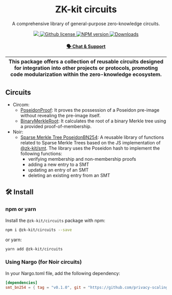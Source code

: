 <p align="center">
    <h1 align="center">
        ZK-kit circuits
    </h1>
    <p align="center">A comprehensive library of general-purpose zero-knowledge circuits.</p>
</p>

<p align="center">
    <a href="https://github.com/privacy-scaling-explorations/zk-kit">
        <img src="https://img.shields.io/badge/project-zk--kit-blue.svg?style=flat-square">
    </a>
    <a href="https://github.com/privacy-scaling-explorations/zk-kit/tree/main/packages/circuits.sol/LICENSE">
        <img alt="Github license" src="https://img.shields.io/github/license/privacy-scaling-explorations/zk-kit.svg?style=flat-square">
    </a>
    <a href="https://www.npmjs.com/package/@zk-kit/circuits">
        <img alt="NPM version" src="https://img.shields.io/npm/v/@zk-kit/circuits?style=flat-square" />
    </a>
    <a href="https://npmjs.org/package/@zk-kit/circuits">
        <img alt="Downloads" src="https://img.shields.io/npm/dm/@zk-kit/circuits.svg?style=flat-square" />
    </a>
</p>

<div align="center">
    <h4>
        <a href="https://appliedzkp.org/discord">
            🗣️ Chat &amp; Support
        </a>
    </h4>
</div>

| This package offers a collection of reusable circuits designed for integration into other projects or protocols, promoting code modularization within the zero-knowledge ecosystem. |
| ----------------------------------------------------------------------------------------------------------------------------------------------------------------------------------- |

## Circuits

-   Circom:
    -   [PoseidonProof](./circom/poseidon-proof.circom): It proves the possession of a Poseidon pre-image without revealing the pre-image itself.
    -   [BinaryMerkleRoot](./circom/binary-merkle-root.circom): It calculates the root of a binary Merkle tree using a provided proof-of-membership.
-   Noir:
    -   [Sparse Merkle Tree PoseidonBN254](./noir/crates/smt_bn254/src/lib.nr): A reusable library of functions related to Sparse Merkle Trees based on the JS implementation of [@zk-kit/smt](../smt). The library uses the Poseidon hash to implement the following functions:
        -   verifying membership and non-membership proofs
        -   adding a new entry to a SMT
        -   updating an entry of an SMT
        -   deleting an existing entry from an SMT

## 🛠 Install

### npm or yarn

Install the `@zk-kit/circuits` package with npm:

```bash
npm i @zk-kit/circuits --save
```

or yarn:

```bash
yarn add @zk-kit/circuits
```

### Using Nargo (for Noir circuits)

In your Nargo.toml file, add the following dependency:

```toml
[dependencies]
smt_bn254 = { tag = "v0.1.0", git = "https://github.com/privacy-scaling-explorations/zk-kit/packages/circuits/noir", directory="crates/smt_bn254" }
```
